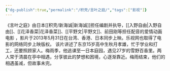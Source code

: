 ```yaml
---
{"dg-publish":true,"permalink":"/积壳/言叶之庭/","tags":["影视"]}
---
```


《言叶之庭》由日本[[积壳/新海诚\|新海诚]]担任编剧并执导，[[入野自由\|入野自由]]、[[花泽香菜\|花泽香菜]]、[[平野文\|平野文]]、前田刚等担任配音的爱情动画电影 ，影片于2013年5月31日在台湾、香港、日本同步上映。乐视网也取得了电影的网络同步上映版权。
该片讲述了东京15岁高中生秋月孝雄，忙于学业和打工，还要照顾家人。梅雨季，他逃课至一日本庭园，遇见27岁的雪野百香里。两人常于清晨在亭中相遇，分享彼此的梦想和困境，心逐渐靠近。梅雨结束，他们的相遇虽减，但故事未完。